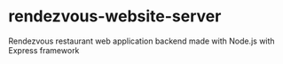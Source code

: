 # rendezvous-website-server
Rendezvous restaurant web application backend made with Node.js with Express framework
